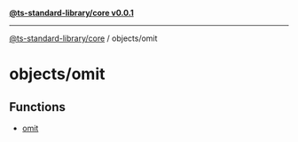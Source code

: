 [**@ts-standard-library/core v0.0.1**](../../README.md)

***

[@ts-standard-library/core](../../modules.md) / objects/omit

# objects/omit

## Functions

- [omit](functions/omit.md)
